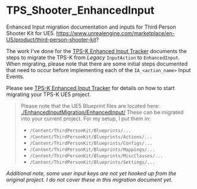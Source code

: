 # TPS_Shooter_EnhancedInput

Enhanced Input migration documentation and inputs for Third Person Shooter Kit for UE5. https://www.unrealengine.com/marketplace/en-US/product/third-person-shooter-kit?

The work I've done for the [TPS-K Enhanced Input Tracker](./EnhancedInputMigration/Docs/EnhancedInputTracker.md) documents the steps to migrate the TPS-K from *Legacy* `InputAction` to `EnhancedInput`. When migrating, please note that there are some initial steps documented that need to occur before implementing each of the `IA_<action_name>` Input Events.

Please see [TPS-K Enhanced Input Tracker](./EnhancedInputMigration/Docs/EnhancedInputTracker.md) for details on how to start migrating your TPS-K UE5 project.

>Please note that the UE5 Blueprint files are located here: [./EnhancedInputMigration/EnhancedInput/](./EnhancedInputMigration/EnhancedInput/) These can be migrated into your current project. For my setup, I put them in:
>
>- `/Content/ThirdPersonKit/Blueprints/...`
>- `/Content/ThirdPersonKit/Blueprints/Actions/...`
>- `/Content/ThirdPersonKit/Blueprints/Configs/...`
>- `/Content/ThirdPersonKit/Blueprints/Mappings/...`
>- `/Content/ThirdPersonKit/Blueprints/MiscClasses/...`
>- `/Content/ThirdPersonKit/Blueprints/Settings/...`

*Additional note, some user input keys are not yet hooked up from the original project. I do not cover these in this migration document yet.*